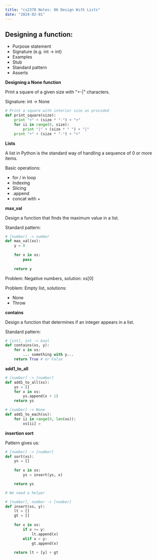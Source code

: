```yaml
---
title: "cs2370 Notes: 06 Design With Lists"
date: "2024-02-01"
---
```


## Designing a function:

 - Purpose statement
 - Signature (e.g. int -> int)
 - Examples
 - Stub
 - Standard pattern
 - Asserts


**Designing a None function**

Print a square of a given size with "+-|" characters.

Signature: int -> None

```python
# Print a square with interior size as provided
def print_square(size):
    print "+" + (size * "-") + "+"
    for ii in range(0, size):
        print "|" + (size * " ") + "|"
    print "+" + (size * "-") + "+"
```


**Lists**

A list in Python is the standard way of handling a sequence of 0 or
more items.

Basic operations:

 - for / in loop
 - Indexing
 - Slicing
 - .append
 - concat with +


**max_val**

Design a function that finds the maximum value in a list.

Standard pattern:

```python
# [number] -> number
def max_val(xs):
    y = 0
    
    for x in xs:
        pass
        
    return y
```

Problem: Negative numbers, solution: xs[0]

Problem: Empty list, solutions:

 - None
 - Throw


**contains**

Design a function that determines if an integer appears in a list.

Standard pattern:

```python
# [int], int -> bool
def contains(xs, y):
    for x in xs:
        ... something with y... 
    return True # or False
```


**add1\_to_all**

```python
# [number] -> [number]
def add1_to_all(xs):
    ys = []
    for x in xs:
        ys.append(x + 1)
    return ys
```


```python
# [number] -> None
def add1_to_each(xs):
    for ii in range(0, len(xs)):
        xs[ii] = 
```


**insertion sort**

Pattern gives us:

```python
# [number] -> [number]
def sort(xs):
    ys = []
    
    for x in xs:
        ys = insert(ys, x)

    return ys

# We need a helper

# [number], number -> [number]
def insert(xs, y):
    lt = []
    gt = []
   
    for x in xs:
        if x <= y:
            lt.append(x)
        elif x > y:
            gt.append(x)
    
    return lt + [y] + gt
```
